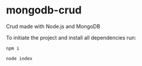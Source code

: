 # mongodb-crud
Crud made with Node.js and MongoDB

To initiate the project and install all dependencies run:

``` npm i ```

``` node index ```
